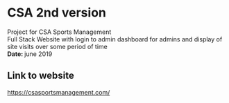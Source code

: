 # CSA 2nd version
Project for CSA Sports Management
<br/>
Full Stack Website with login to admin dashboard for admins and 
display of site visits over some period of time
<br/>
<b>Date: </b>june 2019
## Link to website
https://csasportsmanagement.com/
